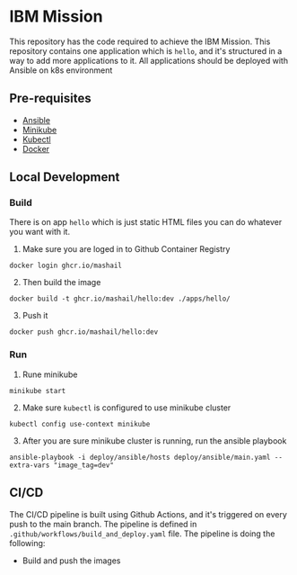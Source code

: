 # IBM Mission
This repository has the code required to achieve the IBM Mission. This repository contains one application which is `hello`, and it's structured in a way to add more applications to it. All applications should be deployed with Ansible on k8s environment
## Pre-requisites
- [Ansible](https://docs.ansible.com/ansible/latest/installation_guide/intro_installation.html)
- [Minikube](https://minikube.sigs.k8s.io/docs/start/)
- [Kubectl](https://kubernetes.io/docs/tasks/tools/install-kubectl/)
- [Docker](https://docs.docker.com/get-docker/)

## Local Development

### Build
There is on app `hello` which is just static HTML files you can do whatever you want with it.

1. Make sure you are loged in to Github Container Registry
```shell
docker login ghcr.io/mashail
```

2. Then build the image
```shell
docker build -t ghcr.io/mashail/hello:dev ./apps/hello/
```
3. Push it
```shell
docker push ghcr.io/mashail/hello:dev
```

### Run
1. Rune minikube
```shell
minikube start
```
2. Make sure `kubectl` is configured to use minikube cluster
```shell
kubectl config use-context minikube
```

3. After you are sure minikube cluster is running, run the ansible playbook
```shell
ansible-playbook -i deploy/ansible/hosts deploy/ansible/main.yaml --extra-vars "image_tag=dev"
```

## CI/CD
The CI/CD pipeline is built using Github Actions, and it's triggered on every push to the main branch.
The pipeline is defined in `.github/workflows/build_and_deploy.yaml` file. The pipeline is doing the following:
- Build and push the images